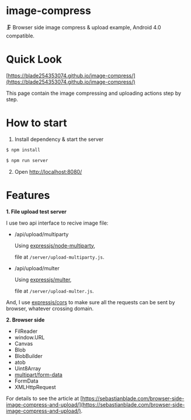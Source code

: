 # image-compress
🗜 Browser side image compress &amp; upload example, Android 4.0 compatible.

# Quick Look 

[https://blade254353074.github.io/image-compress/](https://blade254353074.github.io/image-compress/)

This page contain the image compressing and uploading actions step by step.

# How to start

1. Install dependency & start the server

```bash
$ npm install

$ npm run server
```

2. Open [http://localhost:8080/](http://localhost:8080/)

# Features

**1. File upload test server**

I use two api interface to recive image file:

* /api/upload/multiparty

  Using [expressjs/node-multiparty](https://github.com/expressjs/node-multiparty),

  file at `/server/upload-multiparty.js`.

* /api/upload/multer

  Using [expressjs/multer](https://github.com/expressjs/multer),

  file at `/server/upload-multer.js`.

And, I use [expressjs/cors](https://github.com/expressjs/cors) to make sure all the requests can be sent by browser, whatever crossing domain.

**2. Browser side**

* FilReader
* window.URL
* Canvas
* Blob
* BlobBuilder
* atob
* Uint8Array
* [multipart/form-data](https://tools.ietf.org/html/rfc7578) 
* FormData
* XMLHttpRequest

For details to see the article at [https://sebastianblade.com/browser-side-image-compress-and-upload/](https://sebastianblade.com/browser-side-image-compress-and-upload/).
